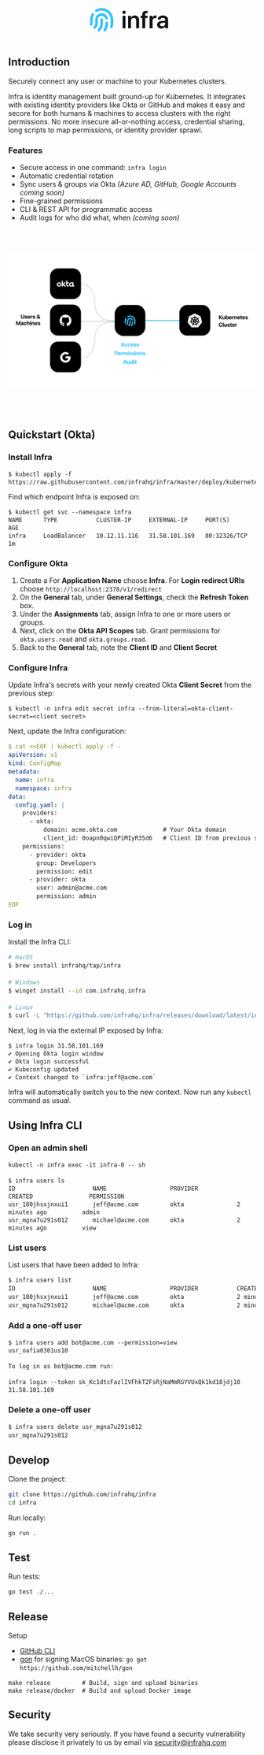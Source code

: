 <br/>
<br/>
<p align="center">
  <img src="./docs/images/logo.svg" height="48" />
  <br/>
  <br/>
</p>

## Introduction
Securely connect any user or machine to your Kubernetes clusters.

Infra is identity management built ground-up for Kubernetes. It integrates with existing identity providers like Okta or GitHub and makes it easy and secore for both humans & machines to access clusters with the right permissions. No more insecure all-or-nothing access, credential sharing, long scripts to map permissions, or identity provider sprawl.

### Features
* Secure access in one command: `infra login`
* Automatic credential rotation
* Sync users & groups via Okta _(Azure AD, GitHub, Google Accounts coming soon)_
* Fine-grained permissions
* CLI & REST API for programmatic access
* Audit logs for who did what, when _(coming soon)_

<br/>
<br/>
<p align="center">
  <img src="./docs/images/pic.svg" />
</p>
<br/>
<br/>


## Quickstart (Okta)

### Install Infra

```
$ kubectl apply -f https://raw.githubusercontent.com/infrahq/infra/master/deploy/kubernetes.yaml
```

Find which endpoint Infra is exposed on:

```
$ kubectl get svc --namespace infra
NAME      TYPE           CLUSTER-IP     EXTERNAL-IP     PORT(S)        AGE
infra     LoadBalancer   10.12.11.116   31.58.101.169   80:32326/TCP   1m
```

### Configure Okta

1. Create a  For **Application Name** choose **Infra**. For **Login redirect URIs** choose `http://localhost:2378/v1/redirect`
2. On the **General** tab, under **General Settings**, check the **Refresh Token** box.
3. Under the **Assignments** tab, assign Infra to one or more users or groups.
4. Next, click on the **Okta API Scopes** tab. Grant permissions for `okta.users.read` and `okta.groups.read`.
5. Back to the **General** tab, note the **Client ID** and **Client Secret**

### Configure Infra

Update Infra's secrets with your newly created Okta **Client Secret** from the previous step:

```
$ kubectl -n infra edit secret infra --from-literal=okta-client-secret=<client secret>
```

Next, update the Infra configuration:

```yaml
$ cat <<EOF | kubectl apply -f -
apiVersion: v1
kind: ConfigMap
metadata:
  name: infra
  namespace: infra
data:
  config.yaml: |
    providers:
      - okta:
          domain: acme.okta.com             # Your Okta domain
          client_id: 0oapn0qwiQPiMIyR35d6   # Client ID from previous step
    permissions:
      - provider: okta
        group: Developers
        permission: edit
      - provider: okta
        user: admin@acme.com          
        permission: admin
EOF
```

### Log in

Install the Infra CLI:

```bash
# macOS
$ brew install infrahq/tap/infra

# Windows
$ winget install --id com.infrahq.infra

# Linux
$ curl -L "https://github.com/infrahq/infra/releases/download/latest/infra-linux-$(uname -m)" -o /usr/local/bin/infra
```

Next, log in via the external IP exposed by Infra:

```
$ infra login 31.58.101.169
✔ Opening Okta login window
✔ Okta login successful
✔ Kubeconfig updated
✔ Context changed to `infra:jeff@acme.com`
```

Infra will automatically switch you to the new context. Now run any `kubectl` command as usual.

## Using Infra CLI

### Open an admin shell

```
kubectl -n infra exec -it infra-0 -- sh

$ infra users ls
ID                      NAME                  PROVIDER           CREATED                PERMISSION
usr_180jhsxjnxui1       jeff@acme.com         okta               2 minutes ago          admin
usr_mgna7u291s012       michael@acme.com      okta               2 minutes ago          view
```

### List users

List users that have been added to Infra:

```bash
$ infra users list
ID                      NAME                  PROVIDER           CREATED                PERMISSION
usr_180jhsxjnxui1       jeff@acme.com         okta               2 minutes ago          admin
usr_mgna7u291s012       michael@acme.com      okta               2 minutes ago          view
```

### Add a one-off user

```
$ infra users add bot@acme.com --permission=view
usr_oafia0301us10

To log in as bot@acme.com run:

infra login --token sk_Kc1dtcFazlIVFhkT2FsRjNaMmRGYVUxQk1kd18jdj10 31.58.101.169
```

### Delete a one-off user

```bash
$ infra users delete usr_mgna7u291s012
usr_mgna7u291s012
```

## Develop

Clone the project:

```bash
git clone https://github.com/infrahq/infra
cd infra
```

Run locally:

```bash
go run .
```

## Test

Run tests:

```bash
go test ./...
```

## Release

Setup

* [GitHub CLI](https://github.com/cli/cli)
* [gon](https://github.com/mitchellh/gon) for signing MacOS binaries: `go get https://github.com/mitchellh/gon`

```
make release         # Build, sign and upload binaries
make release/docker  # Build and upload Docker image
```

## Security
We take security very seriously. If you have found a security vulnerability please disclose it privately to us by email via [security@infrahq.com](mailto:security@infrahq.com)
